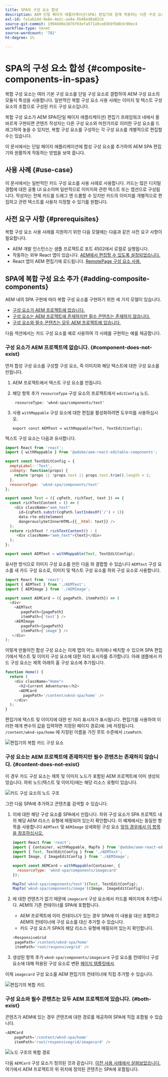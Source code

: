 ```yaml
---
title: SPA의 구성 요소 합성
description: AEM 단일 페이지 애플리케이션(SPA) 편집기와 함께 작동하는 다른 구성 요소로 구성된 구성 요소인 복합 구성 요소를 직접 만드는 방법을 알아봅니다.
exl-id: fa1ab1dd-9e8e-4e2c-aa9a-5b46ed8a02cb
source-git-commit: 1994b90e3876f03efa571a9ce65b9fb8b3c90ec4
workflow-type: tm+mt
source-wordcount: '782'
ht-degree: 1%

---
```


# SPA의 구성 요소 합성 {#composite-components-in-spas}

복합 구성 요소는 여러 기본 구성 요소를 단일 구성 요소로 결합하여 AEM 구성 요소의 모듈식 특성을 사용합니다. 일반적인 복합 구성 요소 사용 사례는 이미지 및 텍스트 구성 요소의 조합으로 구성된 카드 구성 요소입니다.

복합 구성 요소가 AEM SPA(단일 페이지 애플리케이션) 편집기 프레임워크 내에서 올바르게 구현되면 콘텐츠 작성자는 다른 구성 요소와 마찬가지로 이러한 구성 요소를 드래그하여 놓을 수 있지만, 복합 구성 요소를 구성하는 각 구성 요소를 개별적으로 편집할 수는 있습니다.

이 문서에서는 단일 페이지 애플리케이션에 합성 구성 요소를 추가하여 AEM SPA 편집기와 원활하게 작동하는 방법을 보여 줍니다.

## 사용 사례 {#use-case}

이 문서에서는 일반적인 카드 구성 요소를 사용 사례로 사용합니다. 카드는 많은 디지털 경험에 대한 공통 UI 요소이며 일반적으로 이미지와 관련 텍스트 또는 캡션으로 구성됩니다. 작성자는 전체 카드를 드래그 앤 드롭할 수 있지만 카드의 이미지를 개별적으로 편집하고 관련 텍스트를 사용자 지정할 수 있기를 원합니다.

## 사전 요구 사항 {#prerequisites}

복합 구성 요소 사용 사례를 지원하기 위한 다음 모델에는 다음과 같은 사전 요구 사항이 필요합니다.

* AEM 개발 인스턴스는 샘플 프로젝트로 포트 4502에서 로컬로 실행됩니다.
* 작동하는 외부 React 앱이 있습니다. [AEM에서 편집할 수 있도록 설정되었습니다.](editing-external-spa.md)
* React 앱이 AEM 편집기에 로드됩니다. [RemotePage 구성 요소 사용.](remote-page.md)

## SPA에 복합 구성 요소 추가 {#adding-composite-components}

AEM 내의 SPA 구현에 따라 복합 구성 요소를 구현하기 위한 세 가지 모델이 있습니다.

* [구성 요소가 AEM 프로젝트에 없습니다.](#component-does-not-exist)
* [구성 요소는 AEM 프로젝트에 존재하지만 필수 콘텐츠는 존재하지 않습니다.](#content-does-not-exist)
* [구성 요소와 필수 콘텐츠는 모두 AEM 프로젝트에 있습니다.](#both-exist)

다음 섹션에서는 카드 구성 요소를 예로 사용하여 각 사례를 구현하는 예를 제공합니다.

### 구성 요소가 AEM 프로젝트에 없습니다. {#component-does-not-exist}

먼저 합성 구성 요소를 구성할 구성 요소, 즉 이미지와 해당 텍스트에 대한 구성 요소를 만듭니다.

1. AEM 프로젝트에서 텍스트 구성 요소를 만듭니다.
1. 해당 항목 추가 `resourceType` 구성 요소의 프로젝트에서 `editConfig` 노드.

   ```text
    resourceType: 'wknd-spa/components/text' 
   ```

1. 사용 `withMappable` 구성 요소에 대한 편집을 활성화하려면 도우미를 사용하십시오.

   ```text
   export const AEMText = withMappable(Text, TextEditConfig); 
   ```

텍스트 구성 요소는 다음과 유사합니다.

```javascript
import React from 'react';
import { withMappable } from '@adobe/aem-react-editable-components';

export const TextEditConfig = {
  emptyLabel: 'Text',
  isEmpty: function(props) {
    return !props || !props.text || props.text.trim().length < 1;
  },
  resourceType: 'wknd-spa/components/text'
};

export const Text = ({ cqPath, richText, text }) => {
  const richTextContent = () => (
    <div className="aem_text"
      id={cqPath.substr(cqPath.lastIndexOf('/') + 1)}
      data-rte-editelement
      dangerouslySetInnerHTML={{__html: text}} />
  );
  return richText ? richTextContent() : (
     <div className="aem_text">{text}</div>
  );
};

export const AEMText = withMappable(Text, TextEditConfig);
```

유사한 방식으로 이미지 구성 요소를 만든 다음 와 결합할 수 있습니다 `AEMText` 구성 요소를 새 카드 구성 요소로, 이미지 및 텍스트 구성 요소를 하위 구성 요소로 사용합니다.

```javascript
import React from 'react';
import { AEMText } from './AEMText';
import { AEMImage } from './AEMImage';

export const AEMCard = ({ pagePath, itemPath}) => (
  <div>
    <AEMText
       pagePath={pagePath}
       itemPath={`text`} />
    <AEMImage
       pagePath={pagePath}
       itemPath={`image`} />
   </div>
);
```

이렇게 만들어진 합성 구성 요소는 이제 앱의 어느 위치에나 배치할 수 있으며 SPA 편집기에서 텍스트 및 이미지 구성 요소에 대한 자리 표시자를 추가합니다. 아래 샘플에서 카드 구성 요소는 제목 아래의 홈 구성 요소에 추가됩니다.

```javascript
function Home() {
  return (
    <div className="Home">
      <h2>Current Adventures</h2>
      <AEMCard
        pagePath='/content/wknd-spa/home' />
    </div>
  );
}
```

편집기에 텍스트 및 이미지에 대한 빈 자리 표시자가 표시됩니다. 편집기를 사용하여 이러한 매개 변수의 값을 입력하면 지정된 페이지 경로(예: )에 저장됩니다. `/content/wknd-spa/home`  에 지정된 이름을 가진 루트 수준에서 `itemPath`.

![편집기의 복합 카드 구성 요소](assets/composite-card.png)

### 구성 요소는 AEM 프로젝트에 존재하지만 필수 콘텐츠는 존재하지 않습니다. {#content-does-not-exist}

이 경우 카드 구성 요소는 제목 및 이미지 노드가 포함된 AEM 프로젝트에 이미 생성되었습니다. 하위 노드(텍스트 및 이미지)에는 해당 리소스 유형이 있습니다.

![카드 구성 요소의 노드 구조](assets/composite-node-structure.png)

그런 다음 SPA에 추가하고 콘텐츠를 검색할 수 있습니다.

1. 이에 대한 해당 구성 요소를 SPA에서 만듭니다. 하위 구성 요소가 SPA 프로젝트 내의 해당 AEM 리소스 유형에 매핑되어 있는지 확인합니다. 이 예제에서는 동일한 항목을 사용합니다 `AEMText` 및 `AEMImage` 상세화된 구성 요소 [앞의 경우에서 이 항목을 참조하십시오.](#component-does-not-exist)

   ```javascript
   import React from 'react';
   import { Container, withMappable, MapTo } from '@adobe/aem-react-editable-components';
   import { Text, TextEditConfig } from './AEMText';
   import Image, { ImageEditConfig } from './AEMImage';
   
   export const AEMCard = withMappable(Container, {
     resourceType: 'wknd-spa/components/imagecard'
   });
   
   MapTo('wknd-spa/components/text')(Text, TextEditConfig);
   MapTo('wknd-spa/components/image')(Image, ImageEditConfig);
   ```

1. 에 대한 컨텐츠가 없기 때문에 `imagecard` 구성 요소에서 카드를 페이지에 추가합니다. AEM의 기존 컨테이너를 SPA에 포함합니다.
   * AEM 프로젝트에 이미 컨테이너가 있는 경우 SPA에 이 내용을 대신 포함하고 AEM의 컨테이너에 구성 요소를 대신 추가할 수 있습니다.
   * 카드 구성 요소가 SPA의 해당 리소스 유형에 매핑되어 있는지 확인합니다.

   ```javascript
   <ResponsiveGrid
    pagePath='/content/wknd-spa/home'
    itemPath='root/responsivegrid' />
   ```

1. 생성된 항목 추가 `wknd-spa/components/imagecard` 구성 요소를 컨테이너 구성 요소에 대해 허용된 구성 요소로 변환 [페이지 템플릿에서](/help/sites-cloud/authoring/features/templates.md).

이제 `imagecard` 구성 요소를 AEM 편집기의 컨테이너에 직접 추가할 수 있습니다.

![편집기의 복합 카드](assets/composite-card.gif)

### 구성 요소와 필수 콘텐츠는 모두 AEM 프로젝트에 있습니다. {#both-exist}

콘텐츠가 AEM에 있는 경우 콘텐츠에 대한 경로를 제공하여 SPA에 직접 포함될 수 있습니다.

```javascript
<AEMCard
    pagePath='/content/wknd-spa/home'
    itemPath='root/responsivegrid/imagecard' />
```

![노드 구조의 복합 경로](assets/composite-path.png)

다음 `AEMCard` 구성 요소가 정의된 것과 같습니다. [이전 사용 사례에서 살펴보았습니다.](#content-does-not-exist) 여기에서 AEM 프로젝트의 위 위치에 정의된 콘텐츠는 SPA에 포함됩니다.
